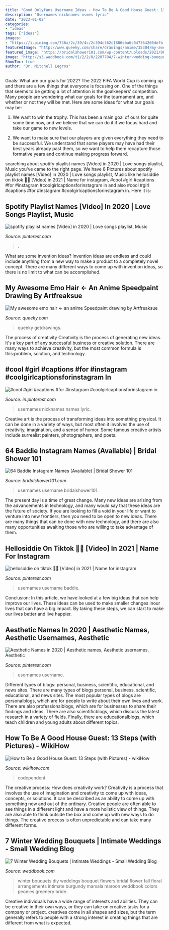 ```yaml
---
title: "Good Onlyfans Username Ideas - How To Be A Good House Guest: 13 Steps (with Pictures)"
description: "Usernames nicknames nsmes lyric"
date: "2023-01-02"
categories:
- "ideas"
tags: ["ideas"]
images:
- "https://i.pinimg.com/736x/2c/39/4c/2c394c362c1886eba6c047364260defb.jpg"
featuredImage: "http://www.queeky.com/share/drawings/anime/35304/my-awesome-emo-hair.jpg"
featured_image: "https://bridalshower101.com/wp-content/uploads/2021/06/Usernames-200x300.png"
image: "http://s3.weddbook.com/t1/2/2/0/2207704/7-winter-wedding-bouquets-intimate-weddings-small-wedding-blog-diy-wedding-ideas-for-small-and-intimate-weddings-real-small-weddings.jpg"
ShowToc: true
author: "Dr. Mitchell Legros"
---
```



Goals: What are our goals for 2022?
The 2022 FIFA World Cup is coming up and there are a few things that everyone is focusing on. One of the things that seems to be getting a lot of attention is the goalkeepers’ competition. Many people are wondering what our goals for the tournament are, and whether or not they will be met. Here are some ideas for what our goals may be: 
1) We want to win the trophy. This has been a main goal of ours for quite some time now, and we believe that we can do it if we focus hard and take our game to new levels. 

2) We want to make sure that our players are given everything they need to be successful. We understand that some players may have had their best years already past them, so we want to help them recapture those formative years and continue making progress forward.

	

		
searching about spotify playlist names [Video] in 2020 | Love songs playlist, Music you've came to the right page. We have 8 Pictures about spotify playlist names [Video] in 2020 | Love songs playlist, Music like hellosiddie on tiktok 🏴‍☠️ [Video] in 2021 | Name for instagram, #cool #girl #captions #for #instagram #coolgirlcaptionsforinstagram in and also #cool #girl #captions #for #instagram #coolgirlcaptionsforinstagram in. Here it is:
		
    
## Spotify Playlist Names [Video] In 2020 | Love Songs Playlist, Music

<img loading=lazy src="https://i.pinimg.com/736x/70/aa/23/70aa2398d675a4d81156227bfbc567b6.jpg" onerror="this.onerror=null;this.src='https://tse2.mm.bing.net/th?id=OIP.xHm1_e47O6Yc_PIIIoaumQHaNK&amp;pid=15.1';" alt="spotify playlist names [Video] in 2020 | Love songs playlist, Music">

_Source: pinterest.com_

>. 

	

What are some invention ideas?
Invention ideas are endless and could include anything from a new way to make a product to a completely novel concept. There are many different ways to come up with invention ideas, so there is no limit to what can be accomplished.

    
## My Awesome Emo Hair ← An Anime Speedpaint Drawing By Artfreaksue

<img loading=lazy src="http://www.queeky.com/share/drawings/anime/35304/my-awesome-emo-hair.jpg" onerror="this.onerror=null;this.src='https://tse4.mm.bing.net/th?id=OIP.KsKdUagIKa6qKRkeBw8sugHaIp&amp;pid=15.1';" alt="My awesome emo hair ← an anime Speedpaint drawing by Artfreaksue">

_Source: queeky.com_

>queeky getdrawings. 

	

The process of creativity
Creativity is the process of generating new ideas. It's a key part of any successful business or creative solution. There are many ways to achieve creativity, but the most common formula is this:problem, solution, and technology.

    
## #cool #girl #captions #for #instagram #coolgirlcaptionsforinstagram In

<img loading=lazy src="https://i.pinimg.com/736x/84/b2/1b/84b21b1d3da8fe7275989f4398698ee5.jpg" onerror="this.onerror=null;this.src='https://tse3.mm.bing.net/th?id=OIP.utnNT84GHMQpLxkAWQU0MgHaHT&amp;pid=15.1';" alt="#cool #girl #captions #for #instagram #coolgirlcaptionsforinstagram in">

_Source: in.pinterest.com_

>usernames nicknames nsmes lyric. 

	

Creative art is the process of transforming ideas into something physical. It can be done in a variety of ways, but most often it involves the use of creativity, imagination, and a sense of humor. Some famous creative artists include surrealist painters, photographers, and poets.

    
## 64 Baddie Instagram Names (Available) | Bridal Shower 101

<img loading=lazy src="https://bridalshower101.com/wp-content/uploads/2021/06/Usernames-200x300.png" onerror="this.onerror=null;this.src='https://tse2.mm.bing.net/th?id=OIP.U1qsXakZLB7L-ztFI17NKQAAAA&amp;pid=15.1';" alt="64 Baddie Instagram Names (Available) | Bridal Shower 101">

_Source: bridalshower101.com_

>usernames username bridalshower101. 

	

The present day is a time of great change. Many new ideas are arising from the advancements in technology, and many would say that these ideas are the future of society. If you are looking to fill a void in your life or want to venture into new frontiers, then you need to be open to new ideas. There are many things that can be done with new technology, and there are also many opportunities awaiting those who are willing to take advantage of them.

    
## Hellosiddie On Tiktok 🏴‍☠️ [Video] In 2021 | Name For Instagram

<img loading=lazy src="https://i.pinimg.com/736x/8b/07/27/8b0727e335e359df3ea8342a9daabcad.jpg" onerror="this.onerror=null;this.src='https://tse3.mm.bing.net/th?id=OIP.-vZwhHfSFTL99GuoaMhE0QHaNK&amp;pid=15.1';" alt="hellosiddie on tiktok 🏴‍☠️ [Video] in 2021 | Name for instagram">

_Source: pinterest.com_

>usernames username baddie. 

	

Conclusion:
In this article, we have looked at a few big ideas that can help improve our lives. These ideas can be used to make smaller changes inour lives that can have a big impact. By taking these steps, we can start to make our lives better and live happier.

    
## Aesthetic Names In 2020 | Aesthetic Names, Aesthetic Usernames, Aesthetic

<img loading=lazy src="https://i.pinimg.com/736x/2c/39/4c/2c394c362c1886eba6c047364260defb.jpg" onerror="this.onerror=null;this.src='https://tse3.mm.bing.net/th?id=OIP.WNWcL5-hyxWVgbzHkCfnhwHaLH&amp;pid=15.1';" alt="Aesthetic Names in 2020 | Aesthetic names, Aesthetic usernames, Aesthetic">

_Source: pinterest.com_

>usernames username. 

	

Different types of blogs: personal, business, scientific, educational, and news sites.
There are many types of blogs personal, business, scientific, educational, and news sites. The most popular types of blogs are personalblogs, which are for people to write about their own lives and work. There are also professionalblogs, which are for businesses to share their findings and ideas. There are also scientificblogs, which discuss the latest research in a variety of fields. Finally, there are educationalblogs, which teach children and young adults about different topics.

    
## How To Be A Good House Guest: 13 Steps (with Pictures) - WikiHow

<img loading=lazy src="https://www.wikihow.com/images/6/6a/Be-a-Good-House-Guest-Step-13.jpg" onerror="this.onerror=null;this.src='https://tse2.mm.bing.net/th?id=OIP.bbPKnRG0EY8FA7-pUOjm_wHaFj&amp;pid=15.1';" alt="How to Be a Good House Guest: 13 Steps (with Pictures) - wikiHow">

_Source: wikihow.com_

>codependent. 

	

The creative process: How does creativity work?
Creativity is a process that involves the use of imagination and creativity to come up with ideas, concepts, or solutions. It can be described as an ability to come up with something new and out of the ordinary. Creative people are often able to see things in a different light and have a more holistic view of things. They are also able to think outside the box and come up with new ways to do things. The creative process is often unpredictable and can take many different forms.

    
## 7 Winter Wedding Bouquets | Intimate Weddings - Small Wedding Blog

<img loading=lazy src="http://s3.weddbook.com/t1/2/2/0/2207704/7-winter-wedding-bouquets-intimate-weddings-small-wedding-blog-diy-wedding-ideas-for-small-and-intimate-weddings-real-small-weddings.jpg" onerror="this.onerror=null;this.src='https://tse2.mm.bing.net/th?id=OIP.fps34ROoAI4R2sQorp3poAHaLG&amp;pid=15.1';" alt="7 Winter Wedding Bouquets | Intimate Weddings - Small Wedding Blog">

_Source: weddbook.com_

>winter bouquets diy weddings bouquet flowers bridal flower fall floral arrangements intimate burgundy marsala maroon weddbook colors peonies greenery bride. 

	

Creative individuals have a wide range of interests and abilities. They can be creative in their own ways, or they can take on creative tasks for a company or project. creatives come in all shapes and sizes, but the term generally refers to people with a strong interest in creating things that are different from what is expected.

